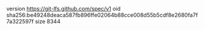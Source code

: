 version https://git-lfs.github.com/spec/v1
oid sha256:be49248deaca587fb896ffe02064b88cce008d55b5cdf8e2680fa7f7a322597f
size 8344
